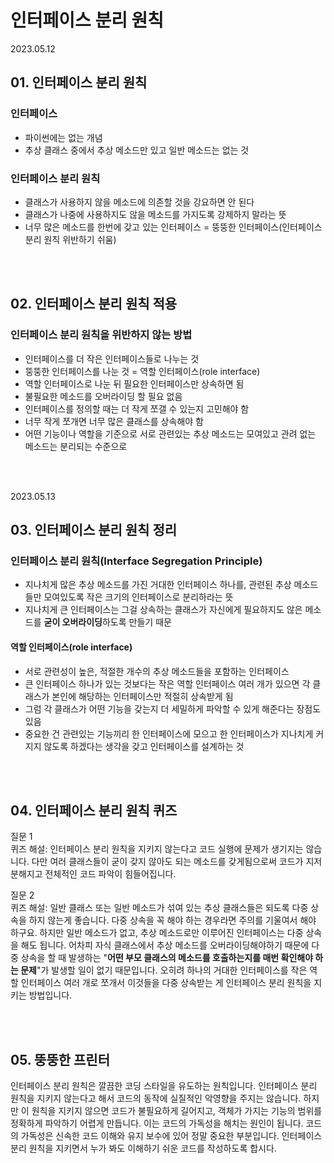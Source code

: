 # 인터페이스 분리 원칙

2023.05.12

## 01. 인터페이스 분리 원칙
### 인터페이스
- 파이썬에는 없는 개념
- 추상 클래스 중에서 추상 메소드만 있고 일반 메소드는 없는 것

### 인터페이스 분리 원칙
- 클래스가 사용하지 않을 메소드에 의존할 것을 강요하면 안 된다
- 클래스가 나중에 사용하지도 않을 메소드를 가지도록 강제하지 말라는 뜻
- 너무 많은 메소드를 한번에 갖고 있는 인터페이스 = 뚱뚱한 인터페이스(인터페이스 분리 원칙 위반하기 쉬움)

<br/><br/>

## 02. 인터페이스 분리 원칙 적용
### 인터페이스 분리 원칙을 위반하지 않는 방법
- 인터페이스를 더 작은 인터페이스들로 나누는 것
- 뚱뚱한 인터페이스를 나눈 것 = 역할 인터페이스(role interface)
- 역할 인터페이스로 나눈 뒤 필요한 인터페이스만 상속하면 됨
- 불필요한 메소드를 오버라이딩 할 필요 없음
- 인터페이스를 정의할 때는 더 작게 쪼갤 수 있는지 고민해야 함
- 너무 작게 쪼개면 너무 많은 클래스를 상속해야 함
- 어떤 기능이나 역할을 기준으로 서로 관련있는 추상 메소드는 모여있고 관려 없는 메소드는 분리되는 수준으로

<br/><br/>

2023.05.13

## 03. 인터페이스 분리 원칙 정리
### 인터페이스 분리 원칙(Interface Segregation Principle)
- 지나치게 많은 추상 메소드를 가진 거대한 인터페이스 하나를, 관련된 추상 메소드들만 모여있도록 작은 크기의 인터페이스로 분리하라는 뜻
- 지나치게 큰 인터페이스는 그걸 상속하는 클래스가 자신에게 필요하지도 않은 메소드를 **굳이 오버라이딩**하도록 만들기 때문

#### 역할 인터페이스(role interface)
- 서로 관련성이 높은, 적절한 개수의 추상 메소드들을 포함하는 인터페이스
- 큰 인터페이스 하나가 있는 것보다는 작은 역할 인터페이스 여러 개가 있으면 각 클래스가 본인에 해당하는 인터페이스만 적절히 상속받게 됨
- 그럼 각 클래스가 어떤 기능을 갖는지 더 세밀하게 파악할 수 있게 해준다는 장점도 있음
- 중요한 건 관련있는 기능끼리 한 인터페이스에 모으고 한 인터페이스가 지나치게 커지지 않도록 하겠다는 생각을 갖고 인터페이스를 설계하는 것

<br/><br/>

## 04. 인터페이스 분리 원칙 퀴즈

질문 1  
퀴즈 해설: 인터페이스 분리 원칙을 지키지 않는다고 코드 실행에 문제가 생기지는 않습니다. 다만 여러 클래스들이 굳이 갖지 않아도 되는 메소드를 갖게됨으로써 코드가 지저분해지고 전체적인 코드 파악이 힘들어집니다.

질문 2  
퀴즈 해설: 일반 클래스 또는 일반 메소드가 섞여 있는 추상 클래스들은 되도록 다중 상속을 하지 않는게 좋습니다. 다중 상속을 꼭 해야 하는 경우라면 주의를 기울여서 해야 하구요. 하지만 일반 메소드가 없고, 추상 메소드로만 이루어진 인터페이스는 다중 상속을 해도 됩니다. 어차피 자식 클래스에서 추상 메소드를 오버라이딩해야하기 때문에 다중 상속을 할 때 발생하는 "**어떤 부모 클래스의 메소드를 호출하는지를 매번 확인해야 하는 문제**"가 발생할 일이 없기 때문입니다. 오히려 하나의 거대한 인터페이스를 작은 역할 인터페이스 여러 개로 쪼개서 이것들을 다중 상속받는 게 인터페이스 분리 원칙을 지키는 방법입니다.

<br/><br/>

## 05. 뚱뚱한 프린터
인터페이스 분리 원칙은 깔끔한 코딩 스타일을 유도하는 원칙입니다. 인터페이스 분리 원칙을 지키지 않는다고 해서 코드의 동작에 실질적인 악영향을 주지는 않습니다. 하지만 이 원칙을 지키지 않으면 코드가 불필요하게 길어지고, 객체가 가지는 기능의 범위를 정확하게 파악하기 어렵게 만듭니다. 이는 코드의 가독성을 해치는 원인이 됩니다. 코드의 가독성은 신속한 코드 이해와 유지 보수에 있어 정말 중요한 부분입니다. 인터페이스 분리 원칙을 지키면서 누가 봐도 이해하기 쉬운 코드를 작성하도록 합시다.

